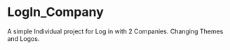 # LogIn_Company
A simple Individual project for Log in with 2 Companies. Changing Themes and Logos.
